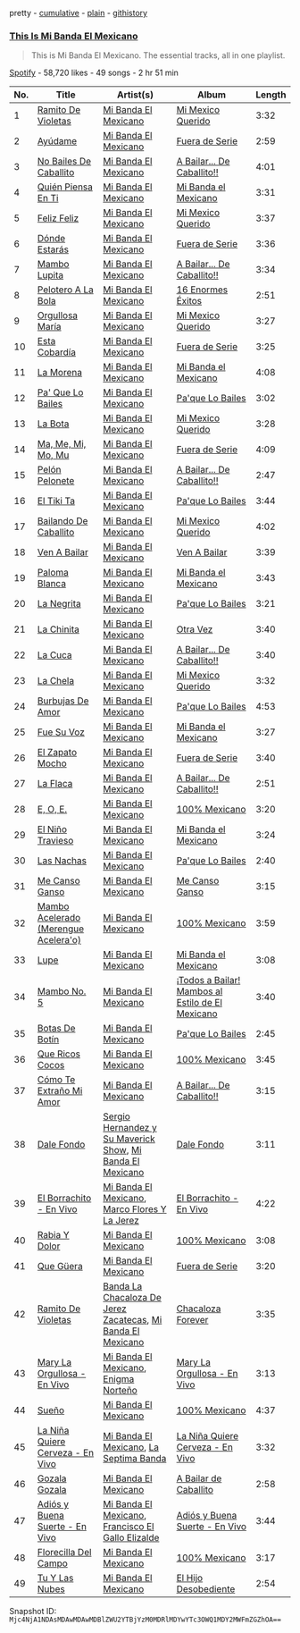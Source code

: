 pretty - [cumulative](/playlists/cumulative/37i9dQZF1DZ06evO0pMfpd.md) - [plain](/playlists/plain/37i9dQZF1DZ06evO0pMfpd) - [githistory](https://github.githistory.xyz/mackorone/spotify-playlist-archive/blob/main/playlists/plain/37i9dQZF1DZ06evO0pMfpd)

### [This Is Mi Banda El Mexicano](https://open.spotify.com/playlist/37i9dQZF1DZ06evO0pMfpd)

> This is Mi Banda El Mexicano\. The essential tracks, all in one playlist.

[Spotify](https://open.spotify.com/user/spotify) - 58,720 likes - 49 songs - 2 hr 51 min

| No. | Title | Artist(s) | Album | Length |
|---|---|---|---|---|
| 1 | [Ramito De Violetas](https://open.spotify.com/track/6sRaqq9SYsSTPvrWkL1sRy) | [Mi Banda El Mexicano](https://open.spotify.com/artist/0OhiQFSqbnnmB52NWEpsO5) | [Mi Mexico Querido](https://open.spotify.com/album/74CA8KMf2pVVGl7FBxexQ1) | 3:32 |
| 2 | [Ayúdame](https://open.spotify.com/track/0Z8Jg2ji4tKeaGWpBidTxv) | [Mi Banda El Mexicano](https://open.spotify.com/artist/0OhiQFSqbnnmB52NWEpsO5) | [Fuera de Serie](https://open.spotify.com/album/6ETwpYUJD00AlKGErRAqEy) | 2:59 |
| 3 | [No Bailes De Caballito](https://open.spotify.com/track/28If7KaffAjwCsKfQDmScA) | [Mi Banda El Mexicano](https://open.spotify.com/artist/0OhiQFSqbnnmB52NWEpsO5) | [A Bailar..\. De Caballito!!](https://open.spotify.com/album/5gsxJpgVURs0VKVoJbULL5) | 4:01 |
| 4 | [Quién Piensa En Ti](https://open.spotify.com/track/4HwQuM4s5ZtsFcTo9MumnW) | [Mi Banda El Mexicano](https://open.spotify.com/artist/0OhiQFSqbnnmB52NWEpsO5) | [Mi Banda el Mexicano](https://open.spotify.com/album/6XS5KBlreLUQlz9OU8ZzaI) | 3:31 |
| 5 | [Feliz Feliz](https://open.spotify.com/track/0JZV1UuBsbSwHhGirgWaXI) | [Mi Banda El Mexicano](https://open.spotify.com/artist/0OhiQFSqbnnmB52NWEpsO5) | [Mi Mexico Querido](https://open.spotify.com/album/74CA8KMf2pVVGl7FBxexQ1) | 3:37 |
| 6 | [Dónde Estarás](https://open.spotify.com/track/3WRkzHhVlfcedC9EHtKBTF) | [Mi Banda El Mexicano](https://open.spotify.com/artist/0OhiQFSqbnnmB52NWEpsO5) | [Fuera de Serie](https://open.spotify.com/album/6ETwpYUJD00AlKGErRAqEy) | 3:36 |
| 7 | [Mambo Lupita](https://open.spotify.com/track/5WXizCxqmrlovOExcVmaFE) | [Mi Banda El Mexicano](https://open.spotify.com/artist/0OhiQFSqbnnmB52NWEpsO5) | [A Bailar..\. De Caballito!!](https://open.spotify.com/album/5gsxJpgVURs0VKVoJbULL5) | 3:34 |
| 8 | [Pelotero A La Bola](https://open.spotify.com/track/4nkMHa8OAlBtSO1clxQqTm) | [Mi Banda El Mexicano](https://open.spotify.com/artist/0OhiQFSqbnnmB52NWEpsO5) | [16 Enormes Éxitos](https://open.spotify.com/album/0nzrY6r02nNFuJ4fiibB5w) | 2:51 |
| 9 | [Orgullosa María](https://open.spotify.com/track/1nZKtN7ZTkU3b49EtKW2Qj) | [Mi Banda El Mexicano](https://open.spotify.com/artist/0OhiQFSqbnnmB52NWEpsO5) | [Mi Mexico Querido](https://open.spotify.com/album/74CA8KMf2pVVGl7FBxexQ1) | 3:27 |
| 10 | [Esta Cobardía](https://open.spotify.com/track/76yq6AVKspVBgAbGUDelHY) | [Mi Banda El Mexicano](https://open.spotify.com/artist/0OhiQFSqbnnmB52NWEpsO5) | [Fuera de Serie](https://open.spotify.com/album/6ETwpYUJD00AlKGErRAqEy) | 3:25 |
| 11 | [La Morena](https://open.spotify.com/track/114fP40CgaxcCgWN5vVekB) | [Mi Banda El Mexicano](https://open.spotify.com/artist/0OhiQFSqbnnmB52NWEpsO5) | [Mi Banda el Mexicano](https://open.spotify.com/album/6XS5KBlreLUQlz9OU8ZzaI) | 4:08 |
| 12 | [Pa' Que Lo Bailes](https://open.spotify.com/track/3mOJJ4cpkQNr9oAhARg9T6) | [Mi Banda El Mexicano](https://open.spotify.com/artist/0OhiQFSqbnnmB52NWEpsO5) | [Pa'que Lo Bailes](https://open.spotify.com/album/6tOeNZ4Apb6RI68KTisQIb) | 3:02 |
| 13 | [La Bota](https://open.spotify.com/track/5s3IWiEUyNocPtapPxqlPd) | [Mi Banda El Mexicano](https://open.spotify.com/artist/0OhiQFSqbnnmB52NWEpsO5) | [Mi Mexico Querido](https://open.spotify.com/album/74CA8KMf2pVVGl7FBxexQ1) | 3:28 |
| 14 | [Ma, Me, Mi, Mo, Mu](https://open.spotify.com/track/2gprKrCyLXFEYV80FvvgYg) | [Mi Banda El Mexicano](https://open.spotify.com/artist/0OhiQFSqbnnmB52NWEpsO5) | [Fuera de Serie](https://open.spotify.com/album/6ETwpYUJD00AlKGErRAqEy) | 4:09 |
| 15 | [Pelón Pelonete](https://open.spotify.com/track/1WAvL4sqqRDHRMbp96hFaG) | [Mi Banda El Mexicano](https://open.spotify.com/artist/0OhiQFSqbnnmB52NWEpsO5) | [A Bailar..\. De Caballito!!](https://open.spotify.com/album/5gsxJpgVURs0VKVoJbULL5) | 2:47 |
| 16 | [El Tiki Ta](https://open.spotify.com/track/2Ogr9pqWfrEKh7PGGvC56I) | [Mi Banda El Mexicano](https://open.spotify.com/artist/0OhiQFSqbnnmB52NWEpsO5) | [Pa'que Lo Bailes](https://open.spotify.com/album/6tOeNZ4Apb6RI68KTisQIb) | 3:44 |
| 17 | [Bailando De Caballito](https://open.spotify.com/track/4wypWBS82iSSvRROk87oNQ) | [Mi Banda El Mexicano](https://open.spotify.com/artist/0OhiQFSqbnnmB52NWEpsO5) | [Mi Mexico Querido](https://open.spotify.com/album/74CA8KMf2pVVGl7FBxexQ1) | 4:02 |
| 18 | [Ven A Bailar](https://open.spotify.com/track/1asf9bx1OzvE8NaTXijT6V) | [Mi Banda El Mexicano](https://open.spotify.com/artist/0OhiQFSqbnnmB52NWEpsO5) | [Ven A Bailar](https://open.spotify.com/album/4KHIwbQeJNifJj64VaVNso) | 3:39 |
| 19 | [Paloma Blanca](https://open.spotify.com/track/6Kmb4Ev2Zf2xBKvNW9KzWk) | [Mi Banda El Mexicano](https://open.spotify.com/artist/0OhiQFSqbnnmB52NWEpsO5) | [Mi Banda el Mexicano](https://open.spotify.com/album/6XS5KBlreLUQlz9OU8ZzaI) | 3:43 |
| 20 | [La Negrita](https://open.spotify.com/track/2siuIOyoD8BPb3UB754kJP) | [Mi Banda El Mexicano](https://open.spotify.com/artist/0OhiQFSqbnnmB52NWEpsO5) | [Pa'que Lo Bailes](https://open.spotify.com/album/6tOeNZ4Apb6RI68KTisQIb) | 3:21 |
| 21 | [La Chinita](https://open.spotify.com/track/5W1vsroY1xtc0HdoyGTwnb) | [Mi Banda El Mexicano](https://open.spotify.com/artist/0OhiQFSqbnnmB52NWEpsO5) | [Otra Vez](https://open.spotify.com/album/3sxDYIn1KAZZdDNGHiQGbd) | 3:40 |
| 22 | [La Cuca](https://open.spotify.com/track/6f5rIK5usr8AueDudM81y7) | [Mi Banda El Mexicano](https://open.spotify.com/artist/0OhiQFSqbnnmB52NWEpsO5) | [A Bailar..\. De Caballito!!](https://open.spotify.com/album/5gsxJpgVURs0VKVoJbULL5) | 3:40 |
| 23 | [La Chela](https://open.spotify.com/track/14orHg5z8RbwkqiDUtQQkZ) | [Mi Banda El Mexicano](https://open.spotify.com/artist/0OhiQFSqbnnmB52NWEpsO5) | [Mi Mexico Querido](https://open.spotify.com/album/74CA8KMf2pVVGl7FBxexQ1) | 3:32 |
| 24 | [Burbujas De Amor](https://open.spotify.com/track/5B3DTCOYLv4zgEnAsGpT7d) | [Mi Banda El Mexicano](https://open.spotify.com/artist/0OhiQFSqbnnmB52NWEpsO5) | [Pa'que Lo Bailes](https://open.spotify.com/album/6tOeNZ4Apb6RI68KTisQIb) | 4:53 |
| 25 | [Fue Su Voz](https://open.spotify.com/track/2gmplUqmPHJ1jPvznz5zyM) | [Mi Banda El Mexicano](https://open.spotify.com/artist/0OhiQFSqbnnmB52NWEpsO5) | [Mi Banda el Mexicano](https://open.spotify.com/album/6XS5KBlreLUQlz9OU8ZzaI) | 3:27 |
| 26 | [El Zapato Mocho](https://open.spotify.com/track/2hN6W23OPsfHdF22wfd3TK) | [Mi Banda El Mexicano](https://open.spotify.com/artist/0OhiQFSqbnnmB52NWEpsO5) | [Fuera de Serie](https://open.spotify.com/album/6ETwpYUJD00AlKGErRAqEy) | 3:40 |
| 27 | [La Flaca](https://open.spotify.com/track/1ch4u7n3GCyUYuLfRi8NAd) | [Mi Banda El Mexicano](https://open.spotify.com/artist/0OhiQFSqbnnmB52NWEpsO5) | [A Bailar..\. De Caballito!!](https://open.spotify.com/album/5gsxJpgVURs0VKVoJbULL5) | 2:51 |
| 28 | [E, O, E.](https://open.spotify.com/track/1Ac2ySphUSkoVXlBH7JYNd) | [Mi Banda El Mexicano](https://open.spotify.com/artist/0OhiQFSqbnnmB52NWEpsO5) | [100% Mexicano](https://open.spotify.com/album/17yt3UAKnR8zU02tqgwYdh) | 3:20 |
| 29 | [El Niño Travieso](https://open.spotify.com/track/0tzfM9kn40qyAYKmufLwOV) | [Mi Banda El Mexicano](https://open.spotify.com/artist/0OhiQFSqbnnmB52NWEpsO5) | [Mi Banda el Mexicano](https://open.spotify.com/album/6XS5KBlreLUQlz9OU8ZzaI) | 3:24 |
| 30 | [Las Nachas](https://open.spotify.com/track/2LQ4m8ippuDqoUp1xBNEhh) | [Mi Banda El Mexicano](https://open.spotify.com/artist/0OhiQFSqbnnmB52NWEpsO5) | [Pa'que Lo Bailes](https://open.spotify.com/album/6tOeNZ4Apb6RI68KTisQIb) | 2:40 |
| 31 | [Me Canso Ganso](https://open.spotify.com/track/0Tj9bh3K60iyNtsiNQIedb) | [Mi Banda El Mexicano](https://open.spotify.com/artist/0OhiQFSqbnnmB52NWEpsO5) | [Me Canso Ganso](https://open.spotify.com/album/00SE74SXNQKz0ldYyM39i3) | 3:15 |
| 32 | [Mambo Acelerado \(Merengue Acelera'o\)](https://open.spotify.com/track/3szGgpDpvcxXYYP70GA9OP) | [Mi Banda El Mexicano](https://open.spotify.com/artist/0OhiQFSqbnnmB52NWEpsO5) | [100% Mexicano](https://open.spotify.com/album/17yt3UAKnR8zU02tqgwYdh) | 3:59 |
| 33 | [Lupe](https://open.spotify.com/track/14bNHkved5kkoPebKfoU9j) | [Mi Banda El Mexicano](https://open.spotify.com/artist/0OhiQFSqbnnmB52NWEpsO5) | [Mi Banda el Mexicano](https://open.spotify.com/album/6XS5KBlreLUQlz9OU8ZzaI) | 3:08 |
| 34 | [Mambo No\. 5](https://open.spotify.com/track/7BzDaOzYt5C0rLxRmMIUwz) | [Mi Banda El Mexicano](https://open.spotify.com/artist/0OhiQFSqbnnmB52NWEpsO5) | [¡Todos a Bailar! Mambos al Estilo de El Mexicano](https://open.spotify.com/album/4N676CqMcjrtodL3i2qyAM) | 3:40 |
| 35 | [Botas De Botín](https://open.spotify.com/track/2ckaGhvbzGZ3xRfqvkeIsA) | [Mi Banda El Mexicano](https://open.spotify.com/artist/0OhiQFSqbnnmB52NWEpsO5) | [Pa'que Lo Bailes](https://open.spotify.com/album/6tOeNZ4Apb6RI68KTisQIb) | 2:45 |
| 36 | [Que Ricos Cocos](https://open.spotify.com/track/6C2qUXLnmMgLc6wcVV3gVM) | [Mi Banda El Mexicano](https://open.spotify.com/artist/0OhiQFSqbnnmB52NWEpsO5) | [100% Mexicano](https://open.spotify.com/album/17yt3UAKnR8zU02tqgwYdh) | 3:45 |
| 37 | [Cómo Te Extraño Mi Amor](https://open.spotify.com/track/5pTGrOYhX31Ilyr0LMZidJ) | [Mi Banda El Mexicano](https://open.spotify.com/artist/0OhiQFSqbnnmB52NWEpsO5) | [A Bailar..\. De Caballito!!](https://open.spotify.com/album/5gsxJpgVURs0VKVoJbULL5) | 3:15 |
| 38 | [Dale Fondo](https://open.spotify.com/track/3PhCYyHoHjR5NHn6HeUnfw) | [Sergio Hernandez y Su Maverick Show](https://open.spotify.com/artist/1likoE8lTd2g6Br7PtwtzO), [Mi Banda El Mexicano](https://open.spotify.com/artist/0OhiQFSqbnnmB52NWEpsO5) | [Dale Fondo](https://open.spotify.com/album/7asLWlNrHhBKQDvp6QxBOD) | 3:11 |
| 39 | [El Borrachito \- En Vivo](https://open.spotify.com/track/5DtAFHmOdpjwi98AqbtsJa) | [Mi Banda El Mexicano](https://open.spotify.com/artist/0OhiQFSqbnnmB52NWEpsO5), [Marco Flores Y La Jerez](https://open.spotify.com/artist/3cseuYmozraz4XJn6nDo80) | [El Borrachito \- En Vivo](https://open.spotify.com/album/0sIgGD1443PKB9P0gp1Nn2) | 4:22 |
| 40 | [Rabia Y Dolor](https://open.spotify.com/track/1K2Ohi9UBIbuMjBUcwNiu2) | [Mi Banda El Mexicano](https://open.spotify.com/artist/0OhiQFSqbnnmB52NWEpsO5) | [100% Mexicano](https://open.spotify.com/album/17yt3UAKnR8zU02tqgwYdh) | 3:08 |
| 41 | [Que Güera](https://open.spotify.com/track/6UlhTa0PQQmZKy4KndGg2A) | [Mi Banda El Mexicano](https://open.spotify.com/artist/0OhiQFSqbnnmB52NWEpsO5) | [Fuera de Serie](https://open.spotify.com/album/6ETwpYUJD00AlKGErRAqEy) | 3:20 |
| 42 | [Ramito De Violetas](https://open.spotify.com/track/5sau3wdX63rYl0nrDNY6Qb) | [Banda La Chacaloza De Jerez Zacatecas](https://open.spotify.com/artist/6mAjeRwULfOM15lFmbpVqU), [Mi Banda El Mexicano](https://open.spotify.com/artist/0OhiQFSqbnnmB52NWEpsO5) | [Chacaloza Forever](https://open.spotify.com/album/3IuGQUoSuQIGbbrBaD3bpI) | 3:35 |
| 43 | [Mary La Orgullosa \- En Vivo](https://open.spotify.com/track/0pi1DshK1mQpeYTU4v3zzR) | [Mi Banda El Mexicano](https://open.spotify.com/artist/0OhiQFSqbnnmB52NWEpsO5), [Enigma Norteño](https://open.spotify.com/artist/3441uYrkzgTWwjXLd13R0U) | [Mary La Orgullosa \- En Vivo](https://open.spotify.com/album/5Z9khALrS2NBnErJ2C0bBY) | 3:13 |
| 44 | [Sueño](https://open.spotify.com/track/5wvzzRY88HCuzbNfYJX4Dn) | [Mi Banda El Mexicano](https://open.spotify.com/artist/0OhiQFSqbnnmB52NWEpsO5) | [100% Mexicano](https://open.spotify.com/album/17yt3UAKnR8zU02tqgwYdh) | 4:37 |
| 45 | [La Niña Quiere Cerveza \- En Vivo](https://open.spotify.com/track/5IEsq0MLLm7NE61IryGDxj) | [Mi Banda El Mexicano](https://open.spotify.com/artist/0OhiQFSqbnnmB52NWEpsO5), [La Septima Banda](https://open.spotify.com/artist/610tJqABwgZWaRvtJoJQF0) | [La Niña Quiere Cerveza \- En Vivo](https://open.spotify.com/album/0Ew74PwPRd1mIefKhLdibE) | 3:32 |
| 46 | [Gozala Gozala](https://open.spotify.com/track/30Jv68pHNfzEuASRGwYQ6X) | [Mi Banda El Mexicano](https://open.spotify.com/artist/0OhiQFSqbnnmB52NWEpsO5) | [A Bailar de Caballito](https://open.spotify.com/album/0hqSpBCMjZ57t2uhcxdbpm) | 2:58 |
| 47 | [Adiós y Buena Suerte \- En Vivo](https://open.spotify.com/track/4xQxN1A80B3CGFXVGOosGt) | [Mi Banda El Mexicano](https://open.spotify.com/artist/0OhiQFSqbnnmB52NWEpsO5), [Francisco El Gallo Elizalde](https://open.spotify.com/artist/4MdLjs618SVsOLaxdm1vBb) | [Adiós y Buena Suerte \- En Vivo](https://open.spotify.com/album/0iHo2i1ZYSIAnFs5CdKOxz) | 3:44 |
| 48 | [Florecilla Del Campo](https://open.spotify.com/track/6IfR3khaeLoBiZZKYuBTL0) | [Mi Banda El Mexicano](https://open.spotify.com/artist/0OhiQFSqbnnmB52NWEpsO5) | [100% Mexicano](https://open.spotify.com/album/17yt3UAKnR8zU02tqgwYdh) | 3:17 |
| 49 | [Tu Y Las Nubes](https://open.spotify.com/track/4PG9xHq6APPuMPcqREe9ql) | [Mi Banda El Mexicano](https://open.spotify.com/artist/0OhiQFSqbnnmB52NWEpsO5) | [El Hijo Desobediente](https://open.spotify.com/album/7bjdR83yDkSaQXBcqkMI6J) | 2:54 |

Snapshot ID: `Mjc4NjA1NDAsMDAwMDAwMDBlZWU2YTBjYzM0MDRlMDYwYTc3OWQ1MDY2MWFmZGZhOA==`
